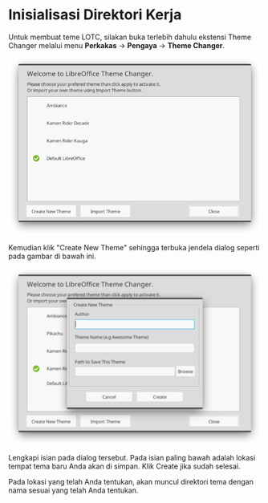 # Inisialisasi Direktori Kerja

Untuk membuat teme LOTC, silakan buka terlebih dahulu ekstensi Theme Changer melalui menu **Perkakas** -&gt; **Pengaya** -&gt; **Theme Changer**.

![LOTC Main Dialog](../../.gitbook/assets/lotc-main.png)

Kemudian klik "Create New Theme" sehingga terbuka jendela dialog seperti pada gambar di bawah ini.

![LOTC Dialog untuk Membuat Tema](../../.gitbook/assets/lotc-2%20%281%29.png)

Lengkapi isian pada dialog tersebut. Pada isian paling bawah adalah lokasi tempat tema baru Anda akan di simpan. Klik Create jika sudah selesai.

Pada lokasi yang telah Anda tentukan, akan muncul direktori tema dengan nama sesuai yang telah Anda tentukan.

